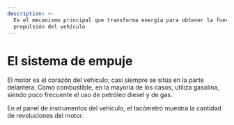 ```yaml
---
description: >-
  Es el mecanismo principal que transforma energía para obtener la fuerza de
  propulsión del vehículo
---
```


# El sistema de empuje

El motor es el corazón del vehículo; casi siempre se sitúa en la parte delantera. Como combustible, en la mayoría de los casos, utiliza gasolina, siendo poco frecuente el uso de petróleo diesel y de gas.

En el panel de instrumentos del vehículo, el tacómetro muestra la cantidad de revoluciones del motor.

